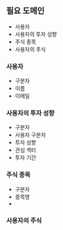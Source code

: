 ## 필요 도메인
- 사용자
- 사용자의 투자 성향
- 주식 종목
- 사용자의 주식
### 사용자
- 구분자
- 이름
- 이메일
### 사용자의 투자 성향
- 구분자
- 사용자 구분자
- 투자 성향
- 관심 섹터
- 투자 기간
### 주식 종목
- 구분자
- 종목명
- 

### 사용자의 주식